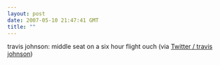 ```yaml
---
layout: post
date: 2007-05-10 21:47:41 GMT
title: ""
---
```

travis johnson: middle seat on a six hour flight  ouch (via <a href="http://twitter.com/travisj/statuses/59151582">Twitter / travis johnson</a>)